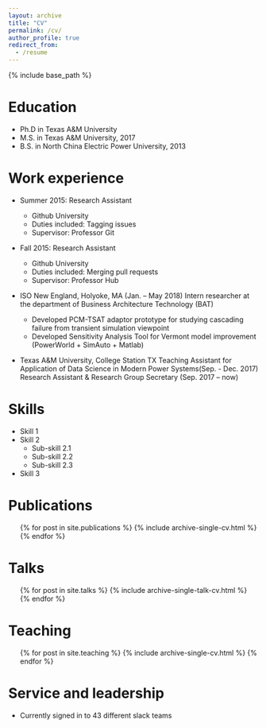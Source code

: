 ```yaml
---
layout: archive
title: "CV"
permalink: /cv/
author_profile: true
redirect_from:
  - /resume
---
```


{% include base_path %}

Education
======
* Ph.D in Texas A&M University
* M.S. in Texas A&M University, 2017
* B.S. in North China Electric Power University, 2013

Work experience
======
* Summer 2015: Research Assistant
  * Github University
  * Duties included: Tagging issues
  * Supervisor: Professor Git

* Fall 2015: Research Assistant
  * Github University
  * Duties included: Merging pull requests
  * Supervisor: Professor Hub
  
* ISO New England, Holyoke, MA (Jan. – May 2018)
Intern researcher at the department of Business Architecture Technology (BAT)
	* Developed PCM-TSAT adaptor prototype for studying cascading failure from transient simulation viewpoint
  * Developed Sensitivity Analysis Tool for Vermont model improvement (PowerWorld + SimAuto + Matlab)
	
* Texas A&M University, College Station TX
Teaching Assistant for Application of Data Science in Modern Power Systems(Sep. - Dec. 2017)
Research Assistant & Research Group Secretary (Sep. 2017 – now)                                                                            

  
Skills
======
* Skill 1
* Skill 2
  * Sub-skill 2.1
  * Sub-skill 2.2
  * Sub-skill 2.3
* Skill 3

Publications
======
  <ul>{% for post in site.publications %}
    {% include archive-single-cv.html %}
  {% endfor %}</ul>
  
Talks
======
  <ul>{% for post in site.talks %}
    {% include archive-single-talk-cv.html %}
  {% endfor %}</ul>
  
Teaching
======
  <ul>{% for post in site.teaching %}
    {% include archive-single-cv.html %}
  {% endfor %}</ul>
  
Service and leadership
======
* Currently signed in to 43 different slack teams
